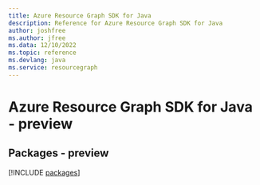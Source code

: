 ```yaml
---
title: Azure Resource Graph SDK for Java
description: Reference for Azure Resource Graph SDK for Java
author: joshfree
ms.author: jfree
ms.data: 12/10/2022
ms.topic: reference
ms.devlang: java
ms.service: resourcegraph
---
```

# Azure Resource Graph SDK for Java - preview
## Packages - preview
[!INCLUDE [packages](resource-graph-index.md)]
